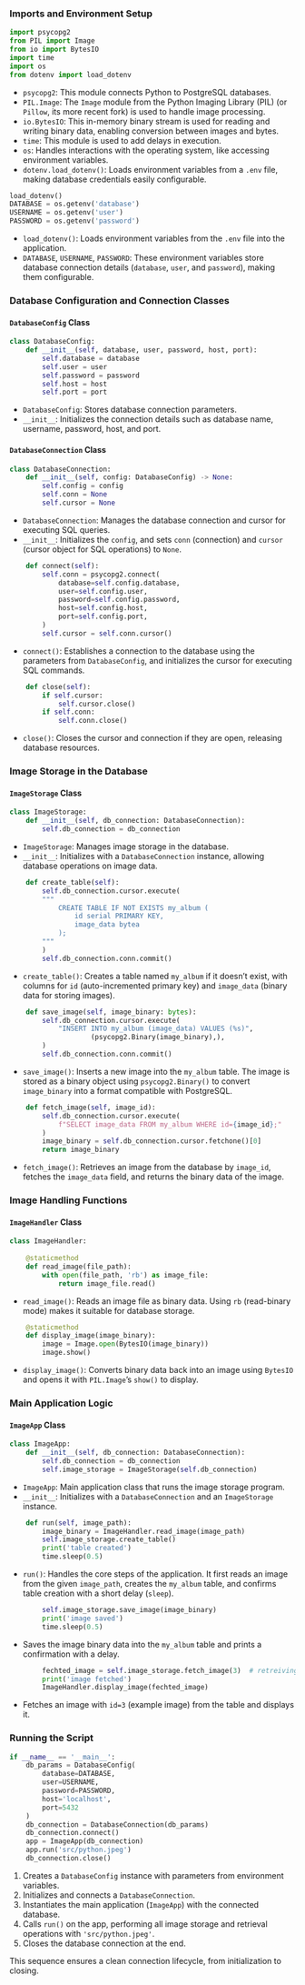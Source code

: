 
### Imports and Environment Setup

```python
import psycopg2
from PIL import Image
from io import BytesIO
import time 
import os
from dotenv import load_dotenv
```

- `psycopg2`: This module connects Python to PostgreSQL databases.
- `PIL.Image`: The `Image` module from the Python Imaging Library (PIL) (or `Pillow`, its more recent fork) is used to handle image processing.
- `io.BytesIO`: This in-memory binary stream is used for reading and writing binary data, enabling conversion between images and bytes.
- `time`: This module is used to add delays in execution.
- `os`: Handles interactions with the operating system, like accessing environment variables.
- `dotenv.load_dotenv()`: Loads environment variables from a `.env` file, making database credentials easily configurable.

```python
load_dotenv()
DATABASE = os.getenv('database')
USERNAME = os.getenv('user')
PASSWORD = os.getenv('password')
```

- `load_dotenv()`: Loads environment variables from the `.env` file into the application.
- `DATABASE`, `USERNAME`, `PASSWORD`: These environment variables store database connection details (`database`, `user`, and `password`), making them configurable.

### Database Configuration and Connection Classes

#### `DatabaseConfig` Class
```python
class DatabaseConfig:
    def __init__(self, database, user, password, host, port):
        self.database = database
        self.user = user
        self.password = password
        self.host = host
        self.port = port
```

- `DatabaseConfig`: Stores database connection parameters.
- `__init__`: Initializes the connection details such as database name, username, password, host, and port.

#### `DatabaseConnection` Class
```python
class DatabaseConnection:
    def __init__(self, config: DatabaseConfig) -> None:
        self.config = config
        self.conn = None
        self.cursor = None
```

- `DatabaseConnection`: Manages the database connection and cursor for executing SQL queries.
- `__init__`: Initializes the `config`, and sets `conn` (connection) and `cursor` (cursor object for SQL operations) to `None`.

```python
    def connect(self):
        self.conn = psycopg2.connect(
            database=self.config.database,
            user=self.config.user,
            password=self.config.password,
            host=self.config.host,
            port=self.config.port,
        )
        self.cursor = self.conn.cursor()
```

- `connect()`: Establishes a connection to the database using the parameters from `DatabaseConfig`, and initializes the cursor for executing SQL commands.

```python
    def close(self):
        if self.cursor:
            self.cursor.close()
        if self.conn:
            self.conn.close()
```

- `close()`: Closes the cursor and connection if they are open, releasing database resources.

### Image Storage in the Database

#### `ImageStorage` Class
```python
class ImageStorage:
    def __init__(self, db_connection: DatabaseConnection):
        self.db_connection = db_connection
```

- `ImageStorage`: Manages image storage in the database.
- `__init__`: Initializes with a `DatabaseConnection` instance, allowing database operations on image data.

```python
    def create_table(self):
        self.db_connection.cursor.execute(
        """
            CREATE TABLE IF NOT EXISTS my_album (
                id serial PRIMARY KEY,
                image_data bytea
            );
        """
        )
        self.db_connection.conn.commit()
```

- `create_table()`: Creates a table named `my_album` if it doesn’t exist, with columns for `id` (auto-incremented primary key) and `image_data` (binary data for storing images).

```python
    def save_image(self, image_binary: bytes):
        self.db_connection.cursor.execute(
            "INSERT INTO my_album (image_data) VALUES (%s)",
                    (psycopg2.Binary(image_binary),),
        )
        self.db_connection.conn.commit()
```

- `save_image()`: Inserts a new image into the `my_album` table. The image is stored as a binary object using `psycopg2.Binary()` to convert `image_binary` into a format compatible with PostgreSQL.

```python
    def fetch_image(self, image_id):
        self.db_connection.cursor.execute(
            f"SELECT image_data FROM my_album WHERE id={image_id};"
        )
        image_binary = self.db_connection.cursor.fetchone()[0]
        return image_binary
```

- `fetch_image()`: Retrieves an image from the database by `image_id`, fetches the `image_data` field, and returns the binary data of the image.

### Image Handling Functions

#### `ImageHandler` Class
```python
class ImageHandler:
    
    @staticmethod
    def read_image(file_path):
        with open(file_path, 'rb') as image_file:
            return image_file.read()
```

- `read_image()`: Reads an image file as binary data. Using `rb` (read-binary mode) makes it suitable for database storage.

```python
    @staticmethod
    def display_image(image_binary):
        image = Image.open(BytesIO(image_binary))
        image.show()
```

- `display_image()`: Converts binary data back into an image using `BytesIO` and opens it with `PIL.Image`’s `show()` to display.

### Main Application Logic

#### `ImageApp` Class
```python
class ImageApp:
    def __init__(self, db_connection: DatabaseConnection):
        self.db_connection = db_connection
        self.image_storage = ImageStorage(self.db_connection)
```

- `ImageApp`: Main application class that runs the image storage program.
- `__init__`: Initializes with a `DatabaseConnection` and an `ImageStorage` instance.

```python
    def run(self, image_path):
        image_binary = ImageHandler.read_image(image_path)
        self.image_storage.create_table()
        print('table created')
        time.sleep(0.5)
```

- `run()`: Handles the core steps of the application. It first reads an image from the given `image_path`, creates the `my_album` table, and confirms table creation with a short delay (`sleep`).

```python
        self.image_storage.save_image(image_binary)
        print('image saved')
        time.sleep(0.5)
```

- Saves the image binary data into the `my_album` table and prints a confirmation with a delay.

```python
        fechted_image = self.image_storage.fetch_image(3)  # retreiving the first image with id 1
        print('image fetched')
        ImageHandler.display_image(fechted_image)
```

- Fetches an image with `id=3` (example image) from the table and displays it.

### Running the Script

```python
if __name__ == '__main__':
    db_params = DatabaseConfig(
        database=DATABASE,
        user=USERNAME,
        password=PASSWORD,
        host='localhost',
        port=5432
    )
    db_connection = DatabaseConnection(db_params)
    db_connection.connect()
    app = ImageApp(db_connection)
    app.run('src/python.jpeg')
    db_connection.close()
```

1. Creates a `DatabaseConfig` instance with parameters from environment variables.
2. Initializes and connects a `DatabaseConnection`.
3. Instantiates the main application (`ImageApp`) with the connected database.
4. Calls `run()` on the app, performing all image storage and retrieval operations with `'src/python.jpeg'`.
5. Closes the database connection at the end. 

This sequence ensures a clean connection lifecycle, from initialization to closing.